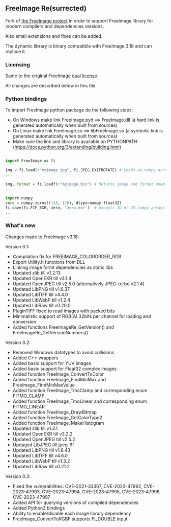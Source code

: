 ## FreeImage Re(surrected)

Fork of [the FreeImage project](https://freeimage.sourceforge.io/) in order to support FreeImage library for modern compilers and dependencies versions.

Also small extensions and fixes can be added.

The dynamic library is binary compatible with FreeImage 3.18 and can replace it.


### Licensing

Same to the original FreeImage [dual license](https://freeimage.sourceforge.io/license.html).

All changes are described below in this file.


### Python bindings

To import FreeImage python package do the following steps:

* On Windows make link FreeImage.pyd ==> FreeImage.dll     (a hard link is generated automatically when built from sources)
* On Linux make link FreeImage.so ==> libFreeImage.so    (a symbolic link is generated automatically when built from sources)
* Make sure the link and library is available on PYTHONPATH (https://docs.python.org/3/extending/building.html)

```python

import FreeImage as fi

img = fi.load(r"myimage.jpg", fi.JPEG_EXIFROTATE) # Loads as numpy array
...

img, format = fi.loadf(r"myimage.bin") # Returns image and format enum deduced from name or file data
...

import numpy
zero = numpy.zeros((128, 128), dtype=numpy.float32)
fi.save(fi.FIF_EXR, zero, "zero.exr")  # Accepts 2D or 3D numpy arrays
...


```


### What's new

Changes made to FreeImage v3.18:

Version 0.1:
 - Compilation fix for FREEIMAGE_COLORORDER_RGB
 - Export Utility.h functions from DLL
 - Linking image formt dependencies as static libs
 - Updated zlib till v1.2.13
 - Updated OpenEXR till v3.1.4
 - Updated OpenJPEG till v2.5.0 (alternatively JPEG-turbo v2.1.4)
 - Updated LibPNG till v1.6.37
 - Updated LibTIFF till v4.4.0
 - Updated LibWebP till v1.2.4
 - Updated LibRaw till v0.20.0
 - PluginTIFF fixed to read images with packed bits
 - Minimalistic support of RGB(A) 32bits per channel for loading and conversion
 - Added functions FreeImageRe_GetVersion() and FreeImageRe_GetVersionNumbers()

Version 0.2:
 - Removed Windows datatypes to avoid collisions
 - Added C++ wrappers
 - Added basic support for YUV images
 - Added basic support for Float32 complex images
 - Added function FreeImage_ConvertToColor
 - Added function FreeImage_FindMinMax and FreeImage_FindMinMaxValue
 - Added function FreeImage_TmoClamp and corresponding enum FITMO_CLAMP
 - Added function FreeImage_TmoLinear and corresponding enum FITMO_LINEAR
 - Added function FreeImage_DrawBitmap
 - Added function FreeImage_GetColorType2
 - Added function FreeImage_MakeHistogram
 - Updated zlib till v1.3.1
 - Updated OpenEXR till v3.2.2
 - Updated OpenJPEG till v2.5.2
 - Updaged LibJPEG till jpeg-9f
 - Updated LibPNG till v1.6.43
 - Updated LibTIFF till v4.6.0
 - Updated LibWebP till v1.3.2
 - Updated LibRaw till v0.21.2

Version 0.3:
 - Fixed the vulnerabilities: CVE-2021-33367, CVE-2023-47992, CVE-2023-47993, CVE-2023-47994, CVE-2023-47995, CVE-2023-47996, CVE-2023-47997
 - Added API for querying versions of compiled dependencies
 - Added Python3 bindings
 - Ability to enable/disable each image library dependency
 - FreeImage_ConvertToRGBF supports FI_DOUBLE input
